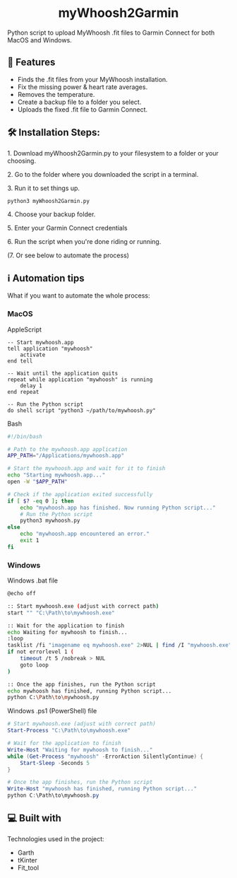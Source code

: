 <h1 align="center" id="title">myWhoosh2Garmin</h1>

<p id="description">Python script to upload MyWhoosh .fit files to Garmin Connect for both MacOS and Windows.</p>

  
  
<h2>🧐 Features</h2>

*   Finds the .fit files from your MyWhoosh installation.
*   Fix the missing power & heart rate averages.
*   Removes the temperature.
*   Create a backup file to a folder you select.
*   Uploads the fixed .fit file to Garmin Connect.

<h2>🛠️ Installation Steps:</h2>

<p>1. Download myWhoosh2Garmin.py to your filesystem to a folder or your choosing.</p>

<p>2. Go to the folder where you downloaded the script in a terminal.</p>

<p>3. Run it to set things up.</p>

```
python3 myWhoosh2Garmin.py
```

<p>4. Choose your backup folder.</p>

<p>5. Enter your Garmin Connect credentials</p>

<p>6. Run the script when you're done riding or running.</p>
<p>(7. Or see below to automate the process)</p>

<h2>ℹ️ Automation tips</h2> 

What if you want to automate the whole process:
<h3>MacOS</h3>
AppleScript

```applescript
-- Start mywhoosh.app
tell application "mywhoosh"
    activate
end tell

-- Wait until the application quits
repeat while application "mywhoosh" is running
    delay 1
end repeat

-- Run the Python script
do shell script "python3 ~/path/to/mywhoosh.py"

```
Bash

```bash
#!/bin/bash

# Path to the mywhoosh.app application
APP_PATH="/Applications/mywhoosh.app"

# Start the mywhoosh.app and wait for it to finish
echo "Starting mywhoosh.app..."
open -W "$APP_PATH"

# Check if the application exited successfully
if [ $? -eq 0 ]; then
    echo "mywhoosh.app has finished. Now running Python script..."
    # Run the Python script
    python3 mywhoosh.py
else
    echo "mywhoosh.app encountered an error."
    exit 1
fi
```
<h3>Windows</h3>

Windows .bat file
```bash
@echo off

:: Start mywhoosh.exe (adjust with correct path)
start "" "C:\Path\to\mywhoosh.exe"

:: Wait for the application to finish
echo Waiting for mywhoosh to finish...
:loop
tasklist /fi "imagename eq mywhoosh.exe" 2>NUL | find /I "mywhoosh.exe" >NUL
if not errorlevel 1 (
    timeout /t 5 /nobreak > NUL
    goto loop
)

:: Once the app finishes, run the Python script
echo mywhoosh has finished, running Python script...
python C:\Path\to\mywhoosh.py
```
Windows .ps1 (PowerShell) file
```powershell
# Start mywhoosh.exe (adjust with correct path)
Start-Process "C:\Path\to\mywhoosh.exe"

# Wait for the application to finish
Write-Host "Waiting for mywhoosh to finish..."
while (Get-Process "mywhoosh" -ErrorAction SilentlyContinue) {
    Start-Sleep -Seconds 5
}

# Once the app finishes, run the Python script
Write-Host "mywhoosh has finished, running Python script..."
python C:\Path\to\mywhoosh.py
```

<h2>💻 Built with</h2>

Technologies used in the project:

*   Garth
*   tKinter
*   Fit\_tool
